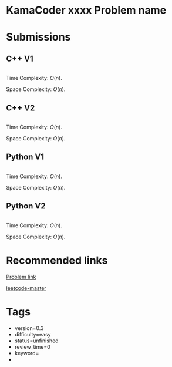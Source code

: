 # KamaCoder xxxx Problem name

# Submissions

## C++ V1

```C++
```

Time Complexity: $O(n)$.

Space Complexity: $O(n)$.


## C++ V2

```C++
```

Time Complexity: $O(n)$.

Space Complexity: $O(n)$.


## Python V1

```python
```

Time Complexity: $O(n)$.

Space Complexity: $O(n)$.


## Python V2

```python

```

Time Complexity: $O(n)$.

Space Complexity: $O(n)$.


# Recommended links

[Problem link]()

[leetcode-master]()


# Tags

- version=0.3
- difficulty=easy
- status=unfinished
- review_time=0
- keyword=
- 